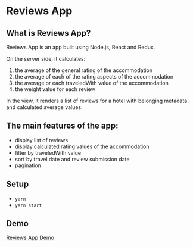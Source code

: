 # Reviews App

## What is Reviews App?

Reviews App is an app built using Node.js, React and Redux.

On the server side, it calculates:

1. the average of the general rating of the accommodation
2. the average of each of the rating aspects of the accommodation
3. the average or each traveledWith value of the accommodation
4. the weight value for each review

In the view, it renders a list of reviews for a hotel with belonging metadata and calculated average values.

## The main features of the app:

- display list of reviews
- display calculated rating values of the accommodation
- filter  by traveledWith value
- sort by travel date and review submission date
- pagination


## Setup

- `yarn`
- `yarn start`

## Demo

[Reviews App Demo](https://www.youtube.com/watch?v=RrnbkFqlfSw)
